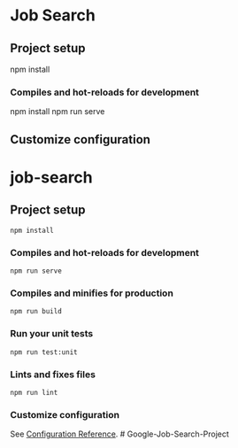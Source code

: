 # Job Search

## Project setup
npm install

### Compiles and hot-reloads for development

npm install
npm run serve
## Customize configuration


# job-search

## Project setup
```
npm install
```

### Compiles and hot-reloads for development
```
npm run serve
```

### Compiles and minifies for production
```
npm run build
```

### Run your unit tests
```
npm run test:unit
```

### Lints and fixes files
```
npm run lint
```

### Customize configuration
See [Configuration Reference](https://cli.vuejs.org/config/).
#   G o o g l e - J o b - S e a r c h - P r o j e c t 
 
 
